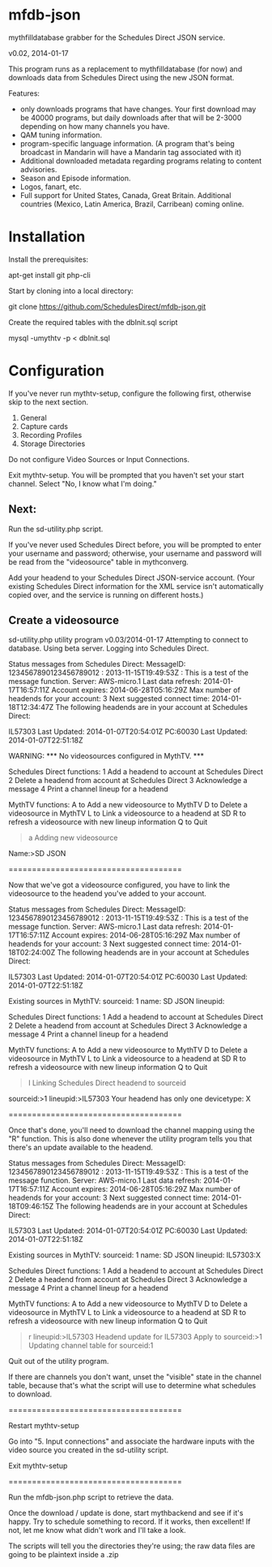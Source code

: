 mfdb-json
=========

mythfilldatabase grabber for the Schedules Direct JSON service.

v0.02, 2014-01-17

This program runs as a replacement to mythfilldatabase (for now) and
downloads data from Schedules Direct using the new JSON format.

Features:

- only downloads programs that have changes. Your first download may be
  40000 programs, but daily downloads after that will be 2-3000 depending on
  how many channels you have.
- QAM tuning information.
- program-specific language information. (A program that's being broadcast
  in Mandarin will have a Mandarin tag associated with it)
- Additional downloaded metadata regarding programs relating to content advisories.
- Season and Episode information.
- Logos, fanart, etc.
- Full support for United States, Canada, Great Britain. Additional
  countries (Mexico, Latin America, Brazil, Carribean) coming online.

Installation
============
Install the prerequisites:

apt-get install git php-cli 

Start by cloning into a local directory:

git clone https://github.com/SchedulesDirect/mfdb-json.git

Create the required tables with the dbInit.sql script

mysql -umythtv -p < dbInit.sql

Configuration
=============
If you've never run mythtv-setup, configure the following first, otherwise
skip to the next section.

1. General
2. Capture cards
3. Recording Profiles
7. Storage Directories

Do not configure Video Sources or Input Connections.

Exit mythtv-setup. You will be prompted that you haven't set your start
channel.  Select "No, I know what I'm doing."

Next:
-----
Run the sd-utility.php script.

If you've never used Schedules Direct before, you will be prompted to enter
your username and password; otherwise, your username and password will be
read from the "videosource" table in mythconverg.

Add your headend to your Schedules Direct JSON-service account.  (Your
existing Schedules Direct information for the XML service isn't
automatically copied over, and the service is running on different hosts.)

Create a videosource
--------------------

sd-utility.php utility program v0.03/2014-01-17
Attempting to connect to database.
Using beta server.
Logging into Schedules Direct.

Status messages from Schedules Direct:
MessageID: 1234567890123456789012 : 2013-11-15T19:49:53Z : This is a test of the message function.
Server: AWS-micro.1
Last data refresh: 2014-01-17T16:57:11Z
Account expires: 2014-06-28T05:16:29Z
Max number of headends for your account: 3
Next suggested connect time: 2014-01-18T12:34:47Z
The following headends are in your account at Schedules Direct:

IL57303  Last Updated: 2014-01-07T20:54:01Z
PC:60030         Last Updated: 2014-01-07T22:51:18Z

WARNING: *** No videosources configured in MythTV. ***

Schedules Direct functions:
1 Add a headend to account at Schedules Direct
2 Delete a headend from account at Schedules Direct
3 Acknowledge a message
4 Print a channel lineup for a headend

MythTV functions:
A to Add a new videosource to MythTV
D to Delete a videosource in MythTV
L to Link a videosource to a headend at SD
R to refresh a videosource with new lineup information
Q to Quit
>a
Adding new videosource

Name:>SD JSON

=====================================

Now that we've got a videosource configured, you have to link the
videosource to the headend you've added to your account.

Status messages from Schedules Direct:
MessageID: 1234567890123456789012 : 2013-11-15T19:49:53Z : This is a test of the message function.
Server: AWS-micro.1
Last data refresh: 2014-01-17T16:57:11Z
Account expires: 2014-06-28T05:16:29Z
Max number of headends for your account: 3
Next suggested connect time: 2014-01-18T02:24:00Z
The following headends are in your account at Schedules Direct:

IL57303  Last Updated: 2014-01-07T20:54:01Z
PC:60030         Last Updated: 2014-01-07T22:51:18Z

Existing sources in MythTV:
sourceid: 1     name: SD JSON   lineupid:

Schedules Direct functions:
1 Add a headend to account at Schedules Direct
2 Delete a headend from account at Schedules Direct
3 Acknowledge a message
4 Print a channel lineup for a headend

MythTV functions:
A to Add a new videosource to MythTV
D to Delete a videosource in MythTV
L to Link a videosource to a headend at SD
R to refresh a videosource with new lineup information
Q to Quit
>l
Linking Schedules Direct headend to sourceid

sourceid:>1
lineupid:>IL57303
Your headend has only one devicetype: X

=====================================

Once that's done, you'll need to download the channel mapping using the "R"
function.  This is also done whenever the utility program tells you that
there's an update available to the headend.

Status messages from Schedules Direct:
MessageID: 1234567890123456789012 : 2013-11-15T19:49:53Z : This is a test of the message function.
Server: AWS-micro.1
Last data refresh: 2014-01-17T16:57:11Z
Account expires: 2014-06-28T05:16:29Z
Max number of headends for your account: 3
Next suggested connect time: 2014-01-18T09:46:15Z
The following headends are in your account at Schedules Direct:

IL57303  Last Updated: 2014-01-07T20:54:01Z
PC:60030         Last Updated: 2014-01-07T22:51:18Z

Existing sources in MythTV:
sourceid: 1     name: SD JSON   lineupid: IL57303:X

Schedules Direct functions:
1 Add a headend to account at Schedules Direct
2 Delete a headend from account at Schedules Direct
3 Acknowledge a message
4 Print a channel lineup for a headend

MythTV functions:
A to Add a new videosource to MythTV
D to Delete a videosource in MythTV
L to Link a videosource to a headend at SD
R to refresh a videosource with new lineup information
Q to Quit
>r
lineupid:>IL57303
Headend update for IL57303
Apply to sourceid:>1
Updating channel table for sourceid:1

Quit out of the utility program.

If there are channels you don't want, unset the "visible" state in the
channel table, because that's what the script will use to determine what
schedules to download.

=====================================

Restart mythtv-setup

Go into "5. Input connections" and associate the hardware inputs with the
video source you created in the sd-utility script.

Exit mythtv-setup

=====================================


Run the mfdb-json.php script to retrieve the data.

Once the download / update is done, start mythbackend and see if it's happy. 
Try to schedule something to record.  If it works, then excellent!  If not,
let me know what didn't work and I'll take a look.

The scripts will tell you the directories they're using; the raw data files
are going to be plaintext inside a .zip
